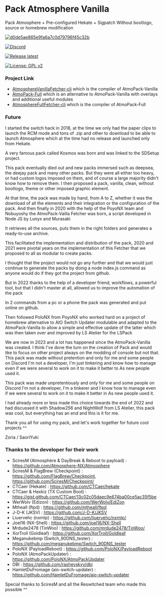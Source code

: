 # Pack Atmosphere Vanilla
Pack Atmosphere + Pre-configured Hekate + Sigpatch
Without bootlogo, source or homebrew modification

[![d0de5ae865e9fa6a7c0d79796f45c32b](https://user-images.githubusercontent.com/50277488/116149527-8b034880-a6e2-11eb-873a-280100abfbc2.png)](https://github.com/THZoria)

[![Discord](https://img.shields.io/discord/643436008452521984.svg?logo=discord&logoColor=white&label=Discord&color=7289DA)](https://discord.com/invite/4YkUZvC)

[![Release latest](https://camo.githubusercontent.com/4ed0c15afbbe24f3d20b96f0b3df38993a3aadba1b6b03ced6bdf3bce82ceb10/68747470733a2f2f696d672e736869656c64732e696f2f62616467652f2546302539462541342539362d72656c656173652532306e6f7465732d3030423245452e737667
)](https://github.com/THZoria/AtmoPack-Vanilla/releases/latest)

[![License: GPL v2](https://img.shields.io/badge/License-GPL%20v2-blue.svg)](https://github.com/THZoria/AtmoPack-Vanilla/blob/main/LICENCE)

### Project Link
- [AtmosphereVanillaFetcher-cli](https://github.com/Lunyyx/AtmosphereVanillaFetcher-cli) which is the compiler of AtmoPack-Vanilla
- [AtmoPack-Full](https://github.com/Pikatsuto/AtmoPack-Full) which is an alternative to AtmoPack-Vanilla with overlays and additional useful modules
- [AtmosphereFullFetcher-cli](https://github.com/Pikatsuto/AtmosphereFullFetcher-cli) which is the compiler of AtmoPack-Full

### Future
I started the switch hack in 2018, at the time we only had the paper clips to launch the RCM mode and tons of .zip and other to download to be able to launch Atmosphere which at the time had no release and launched only from Hekate.

A very famous pack called Kosmos was born and was linked to the SDSetup project.

This pack eventually died out and new packs immersed such as deepsea, the deejay pack and many other packs.
But they were all either too heavy, or had custom logos imposed on them, and of course a large majority didn't know how to remove them.
I then proposed a pack, vanilla, clean, without bootlogo, theme or other imposed graphic element.

At that time, the pack was made by hand, from A to Z, whether it was the download of all the elements and their integration or the configuration of the pack.
And then finally in 2020 with the help of the PoyoNX team and Nobuyoshy the AtmoPack-Vailla Fetcher was born, a script developed in Node JS by Lunyx and Murasaki

It retrieves all the sources, puts them in the right folders and generates a ready-to-use archive.

This facilitated the implementation and distribution of the pack, 2020 and 2021 were pivotal years on the implementation of this Fetcher that we proposed to all as modular to create packs.

I thought that the project would not go any further and that we would just continue to generate the packs by doing a node index.js command as anyone would do if they got the project from github.

But in 2022 thanks to the help of a developer friend, workflows, a powerful tool, but that I didn't master at all, allowed us to improve the automation of the pack

In 2 commands from a pc or a phone the pack was generated and put online on github.

Then followed PoloNX from PoyoNX who worked hard on a project of homebrew alternative to AIO Switch Updater modulable and adapted to the AtmoPack-Vanilla to allow a simple and effective update of the latter which was then taken over and improved by LS Atelier for the LSPack

We are now in 2023 and a lot has happened since the AtmoPack-Vanilla was created.
I think I've done the turn on the creation of Pack and would like to focus on other project always on the modding of console but not that.
This pack was made without pretention and only for me and some people on Discord
I'm not a developer, I'm just tinkering and know how to manage even if we were several to work on it to make it better to
As new people used it.

This pack was made unpretentiously and only for me and some people on Discord
I'm not a developer, I'm a tinkerer and I know how to manage even if we were several to work on it to make it better in
As new people used it.


I had already more or less made this choice towards the end of 2022 and had discussed it with Shadow256 and NightWolf from LS Atelier, this pack was cool, but everything has an end and this is it for me.

Thank you all for using my pack, and let's work together for future cool projects ^^

Zoria / SaoriYuki


### Thanks to the developer for their work

- SciresM (Atmosphère & DayBreak & Reboot to payload) : https://github.com/Atmosphere-NX/Atmosphere
- SciresM & FlagBrew (Checkpoint) : https://github.com/FlagBrew/Checkpoint, https://github.com/SciresM/Checkpoint/
- CTCaer (Hekate) : https://github.com/CTCaer/hekate
- CTCaer & Hexkiz (TX Custom Boot) : https://gist.github.com/CTCaer/13c02c05daec9e674ba00ce5ac35f5be
- WerWolv (Edizon) : https://github.com/WerWolv/EdiZon
- Mtheall (ftpd) : https://github.com/mtheall/ftpd
- J-D-K (JKSV) : https://github.com/J-D-K/JKSV
- Liuervehc (nxmtp) : https://github.com/liuervehc/nxmtp/
- Joel16 (NX-Shell) : https://github.com/joel16/NX-Shell
- Mrdude2478 (TinWoo) : https://github.com/mrdude2478/TinWoo/
- XorTroll (Goldleaf) : https://github.com/XorTroll/Goldleaf
- Meganukebmp (Switch_90DNS_tester) : https://github.com/meganukebmp/Switch_90DNS_tester
- PoloNX (PayloadReboot) : https://github.com/PoloNX/PayloadReboot
- PoloNX (AtmoPackUpdater) : https://github.com/PoloNX/AtmoPackUpdater
- DBI : https://github.com/rashevskyv/dbi
- HamletDuFromage (aio-switch-updater) : https://github.com/HamletDuFromage/aio-switch-updater

Special thanks to SciresM and all the Reswitched team who made this possible ^^
